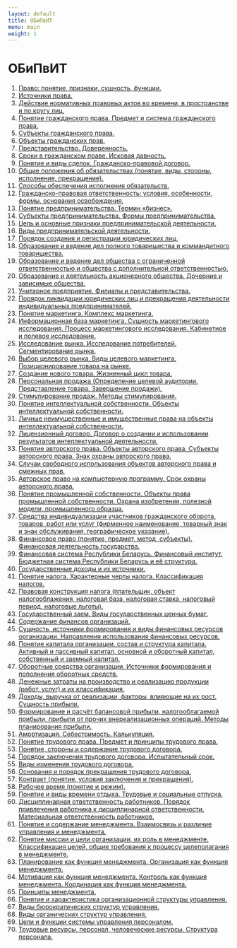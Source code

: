 ```yaml
---
layout: default
title: ОБиПвИТ
menu: main
weight: 1
---
```


# ОБиПвИТ

1. [Право: понятие, признаки, сущность, функции.](1.md)
2. [Источники права.](2.md)
3. [Действие нормативных правовых актов во времени, в пространстве и по кругу лиц.](3.md)
4. [Понятие гражданского права. Предмет и система гражданского права.](4.md)
5. [Субъекты гражданского права.](5.md)
6. [Объекты гражданских прав.](6.md)
7. [Представительство. Доверенность.](7.md)
8. [Сроки в гражданском праве. Исковая давность.](8.md)
9. [Понятие и виды сделок. Гражданско-правовой договор.](9.md)
10. [Общие положения об обязательствах (понятие, виды, стороны, исполнение, прекращение).](10.md)
11. [Способы обеспечения исполнения обязательств.](11.md)
12. [Гражданско-правовая ответственность: условия, особенности, формы, основания освобождения.](12.md)
13. [Понятие предпринимательства. Термин «бизнес».](13.md)
14. [Субъекты предпринимательства. Формы предпринимательства.](14.md)
15. [Цель и основные признаки предпринимательской деятельности.](15.md)
16. [Виды предпринимательской деятельности.](16.md)
17. [Порядок создания и регистрации юридических лиц.](17.md)
18. [Образование и ведение дел полного товарищества и коммандитного товарищества.](18.md)
19. [Образование и ведение дел общества с ограниченной ответственностью и общества с дополнительной ответственностью.](19.md)
20. [Образование и деятельность акционерного общества. Дочерние и зависимые общества.](20.md)
21. [Унитарное предприятие. Филиалы и представительства.](21.md)
22. [Порядок ликвидации юридических лиц и прекращения деятельности индивидуальных предпринимателей.](22.md)
23. [Понятие маркетинга. Комплекс маркетинга.](23.md)
24. [Информационная база маркетинга. Сущность маркетингового исследования. Процесс маркетингового исследования. Кабинетное и полевое исследование.](24.md)
25. [Исследование рынка. Исследование потребителей. Сегментирование рынка.](25.md)
26. [Выбор целевого рынка. Виды целевого маркетинга. Позиционирование товара на рынке.](26.md)
27. [Создание нового товара. Жизненный цикл товара.](27.md)
28. [Персональная продажа (Определение целевой аудитории. Представление товара. Завершение продажи).](28.md)
29. [Стимулирование продаж. Методы стимулирования.](29.md)
30. [Понятие интеллектуальной собственности. Объекты интеллектуальной собственности.](30.md)
31. [Личные неимущественные и имущественные права на объекты интеллектуальной собственности.](31.md)
32. [Лицензионный договор. Договор о создании и использовании результатов интеллектуальной деятельности.](32.md)
33. [Понятие авторского права. Объекты авторского права. Субъекты авторского права. Знак охраны авторского права.](33.md)
34. [Случаи свободного использования объектов авторского права и смежных прав.](34.md)
35. [Авторское право на компьютерную программу. Срок охраны авторского права.](35.md)
36. [Понятие промышленной собственности. Объекты права промышленной собственности. Охрана изобретения, полезной модели, промышленного образца.](36.md)
37. [Средства индивидуализации участников гражданского оборота, товаров, работ или услуг (фирменное наименование, товарный знак и знак обслуживания, географическое указание).](37.md)
38. [Финансовое право (понятие, предмет, метод, субъекты). Финансовая деятельность государства.](38.md)
39. [Финансовая система Республики Беларусь. Финансовый институт. Бюджетная система Республики Беларусь и её структура.](39.md)
40. [Государственные доходы и их источники.](40.md)
41. [Понятие налога. Характерные черты налога. Классификация налогов.]()
42. [Правовая конструкция налога (плательщик, объект налогооблажения, налоговая база, налоговая ставка, налоговый период, налоговые льготы).]()
43. [Государственный заем. Виды государственных ценных бумаг.]()
44. [Содержание финансов организаций.]()
45. [Сущность, источники формирования и виды финансовых ресурсов организации. Направления использования финансовых ресурсов.]()
46. [Понятие капитала организации, состав и структура капитала. Активный и пассивный капитал, основной и оборотный капитал, собственный и заемный капитал.]()
47. [Оборотные средства организации. Источники формирования и пополнения оборотных средств.]()
48. [Денежные затраты на производство и реализацию продукции (работ, услуг) и их классификация.]()
49. [Доходы, выручка от реализации, факторы, влияющие на их рост. Сущность прибыли.]()
50. [Формирование и расчёт балансовой прибыли, налогооблагаемой прибыли, прибыли от прочих внереализационных операций. Методы планирования прибыли.]()
51. [Амортизация. Себестоимость. Калькуляция.]()
52. [Понятие трудового права. Предмет и принципы трудового права.]()
53. [Понятие, стороны и содержание трудового договора.]()
54. [Порядок заключения трудового договора. Испытательный срок.]()
55. [Виды изменения трудового договора.]()
56. [Основания и порядок прекращения трудового договора.]()
57. [Контракт (понятие, условия заключения и прекращения).]()
58. [Рабочее время (понятие и режим).]()
59. [Понятие и виды времени отдыха. Трудовые и социальные отпуска.]()
60. [Дисциплинарная ответственность работников. Порядок привлечения работника к дисциплинарной ответственности. Материальная ответственность работников.]()
61. [Понятие и содержание менеджмента. Взаимосвязь и различие управления и менеджмента.]()
62. [Понятие миссии и цели организации, их роль в менеджменте. Классификация целей, общие требования к процессу целеполагания в менеджменте.]()
63. [Планирование как функция менеджмента. Организация как функция менеджмента.]()
64. [Мотивация как функция менеджмента. Контроль как функция менеджмента. Кординация как функция менеджмента.]()
65. [Принципы менеджмента.]()
66. [Понятие и характеристика организационной структуры управления.]()
67. [Виды бюрократических структур управления.]()
68. [Виды органических структур управления.]()
69. [Цели и функции системы управления персоналом.]()
70. [Трудовые ресурсы, персонал, человеческие ресурсы. Структура персонала.]()